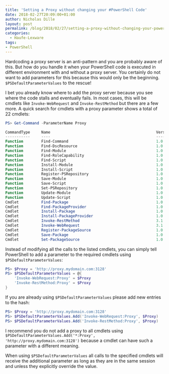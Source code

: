 ```yaml
---
title: 'Setting a Proxy without changing your #PowerShell Code'
date: 2018-02-27T20:09:00+01:00
author: Nicholas Dille
layout: post
permalink: /blog/2018/02/27/setting-a-proxy-without-changing-your-powershell-code/
categories:
  - Haufe-Lexware
tags:
- PowerShell
---
```

Hardcoding a proxy server is an anti-pattern and you are probably aware of this. But how do you handle it when your PowerShell code is executed in different environment with and without a proxy server. You certainly do not want to add parameters for this because this would only be the beginning. `$PSDefaultParameterValues` to the rescue!<!--more-->

I bet you already know where to add the proxy server because you see where the code stalls and eventually fails. In most cases, this will be cmdlets like `Invoke-WebRequest` and `Invoke-RestMethod` but there are a few more. A quick search for cmdlets with a proxy parameter shows a total of 22 cmdlets:

```powershell
PS> Get-Command -ParameterName Proxy

CommandType     Name                                               Version    Source
-----------     ----                                               -------    ------
Function        Find-Command                                       1.0.0.1    PowerShellGet
Function        Find-DscResource                                   1.0.0.1    PowerShellGet
Function        Find-Module                                        1.0.0.1    PowerShellGet
Function        Find-RoleCapability                                1.0.0.1    PowerShellGet
Function        Find-Script                                        1.0.0.1    PowerShellGet
Function        Install-Module                                     1.0.0.1    PowerShellGet
Function        Install-Script                                     1.0.0.1    PowerShellGet
Function        Register-PSRepository                              1.0.0.1    PowerShellGet
Function        Save-Module                                        1.0.0.1    PowerShellGet
Function        Save-Script                                        1.0.0.1    PowerShellGet
Function        Set-PSRepository                                   1.0.0.1    PowerShellGet
Function        Update-Module                                      1.0.0.1    PowerShellGet
Function        Update-Script                                      1.0.0.1    PowerShellGet
Cmdlet          Find-Package                                       1.0.0.1    PackageManagement
Cmdlet          Find-PackageProvider                               1.0.0.1    PackageManagement
Cmdlet          Install-Package                                    1.0.0.1    PackageManagement
Cmdlet          Install-PackageProvider                            1.0.0.1    PackageManagement
Cmdlet          Invoke-RestMethod                                  3.1.0.0    Microsoft.PowerShell.Utility
Cmdlet          Invoke-WebRequest                                  3.1.0.0    Microsoft.PowerShell.Utility
Cmdlet          Register-PackageSource                             1.0.0.1    PackageManagement
Cmdlet          Save-Package                                       1.0.0.1    PackageManagement
Cmdlet          Set-PackageSource                                  1.0.0.1    PackageManagement
```

Instead of modifying all the calls to the listed cmdlets, you can simply tell PowerShell to add a parameter to the required cmdlets using `$PSDefaultParameterValues`:

```powershell
PS> $Proxy = 'http://proxy.mydomain.com:3128'
PS> $PSDefaultParameterValues = @{
    'Invoke-WebRequest:Proxy' = $Proxy
    'Invoke-RestMethod:Proxy' = $Proxy
}
```

If you are already using `$PSDefaultParameterValues` please add new entries to the hash:

```powershell
PS> $Proxy = 'http://proxy.mydomain.com:3128'
PS> $PSDefaultParameterValues.Add('Invoke-WebRequest:Proxy', $Proxy)
PS> $PSDefaultParameterValues.Add('Invoke-RestMethod:Proxy', $Proxy)
```

I recommend you do not add a proxy to all cmdlets using `$PSDefaultParameterValues.Add('*:Proxy', 'http://proxy.mydomain.com:3128')` because a cmdlet can have such a parameter with a different meaning.

When using `$PSDefaultParameterValues` all calls to the specified cmdlets will receive the additional parameter as long as they are in the same session and unless they explicitly override the value.